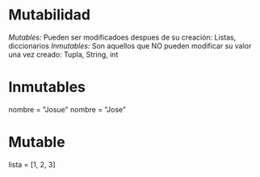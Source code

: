 # Mutabilidad

*Mutables:* Pueden ser modificadoes despues de su creación: Listas, diccionarios
*Inmutables:* Son aquellos que NO pueden modificar su valor una vez creado: Tupla, String, int


# Inmutables
nombre = "Josue"
nombre = "Jose"

# Mutable
lista = [1, 2, 3]